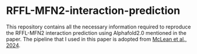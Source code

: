 # RFFL-MFN2-interaction-prediction
This repository contains all the necessary information required to reproduce the RFFL-MFN2 interaction prediction using Alphafold2.0 mentioned in the paper.
The pipeline that I used in this paper is adopted from [McLean et al., 2024](https://doi.org/10.1099/mic.0.001473).
